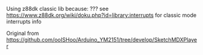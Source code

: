 Using z88dk classic lib because: ???
see https://www.z88dk.org/wiki/doku.php?id=library:interrupts for classic mode interrupts info

Original from https://github.com/ooISHoo/Arduino_YM2151/tree/develop/SketchMDXPlayer
